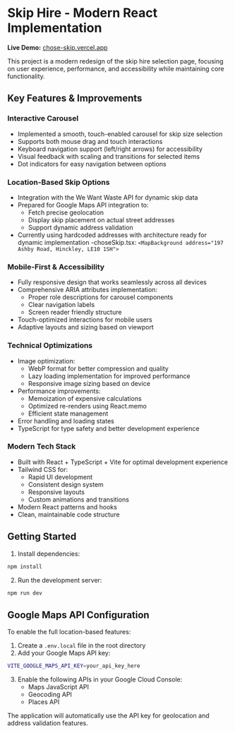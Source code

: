 # Skip Hire - Modern React Implementation

**Live Demo:** [chose-skip.vercel.app](https://chose-skip.vercel.app)

This project is a modern redesign of the skip hire selection page, focusing on user experience, performance, and accessibility while maintaining core functionality.

## Key Features & Improvements

### Interactive Carousel
- Implemented a smooth, touch-enabled carousel for skip size selection
- Supports both mouse drag and touch interactions
- Keyboard navigation support (left/right arrows) for accessibility
- Visual feedback with scaling and transitions for selected items
- Dot indicators for easy navigation between options

### Location-Based Skip Options
- Integration with the We Want Waste API for dynamic skip data
- Prepared for Google Maps API integration to:
  - Fetch precise geolocation
  - Display skip placement on actual street addresses
  - Support dynamic address validation
- Currently using hardcoded addresses with architecture ready for dynamic implementation
  -choseSkip.tsx: ```<MapBackground address="197 Ashby Road, Hinckley, LE10 1SH">```

### Mobile-First & Accessibility
- Fully responsive design that works seamlessly across all devices
- Comprehensive ARIA attributes implementation:
  - Proper role descriptions for carousel components
  - Clear navigation labels
  - Screen reader friendly structure
- Touch-optimized interactions for mobile users
- Adaptive layouts and sizing based on viewport

### Technical Optimizations
- Image optimization:
  - WebP format for better compression and quality
  - Lazy loading implementation for improved performance
  - Responsive image sizing based on device
- Performance improvements:
  - Memoization of expensive calculations
  - Optimized re-renders using React.memo
  - Efficient state management
- Error handling and loading states
- TypeScript for type safety and better development experience

### Modern Tech Stack
- Built with React + TypeScript + Vite for optimal development experience
- Tailwind CSS for:
  - Rapid UI development
  - Consistent design system
  - Responsive layouts
  - Custom animations and transitions
- Modern React patterns and hooks
- Clean, maintainable code structure

## Getting Started

1. Install dependencies:
```bash
npm install
```

2. Run the development server:
```bash
npm run dev
```

## Google Maps API Configuration

To enable the full location-based features:

1. Create a `.env.local` file in the root directory
2. Add your Google Maps API key:
```bash
VITE_GOOGLE_MAPS_API_KEY=your_api_key_here
```
3. Enable the following APIs in your Google Cloud Console:
   - Maps JavaScript API
   - Geocoding API
   - Places API

The application will automatically use the API key for geolocation and address validation features.
